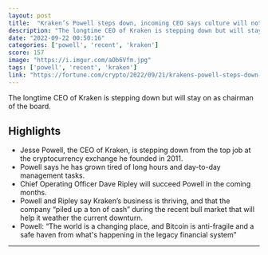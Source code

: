 ```yaml
---
layout: post
title:  "Kraken’s Powell steps down, incoming CEO says culture will not change"
description: "The longtime CEO of Kraken is stepping down but will stay on as chairman of the board."
date: "2022-09-22 00:50:16"
categories: ['powell', 'recent', 'kraken']
score: 157
image: "https://i.imgur.com/aOb6Vfm.jpg"
tags: ['powell', 'recent', 'kraken']
link: "https://fortune.com/crypto/2022/09/21/krakens-powell-steps-down-incoming-ceo-says-culture-will-not-change/"
---
```


The longtime CEO of Kraken is stepping down but will stay on as chairman of the board.

## Highlights

- Jesse Powell, the CEO of Kraken, is stepping down from the top job at the cryptocurrency exchange he founded in 2011.
- Powell says he has grown tired of long hours and day-to-day management tasks.
- Chief Operating Officer Dave Ripley will succeed Powell in the coming months.
- Powell and Ripley say Kraken’s business is thriving, and that the company “piled up a ton of cash” during the recent bull market that will help it weather the current downturn.
- Powell: “The world is a changing place, and Bitcoin is anti-fragile and a safe haven from what's happening in the legacy financial system”

---
